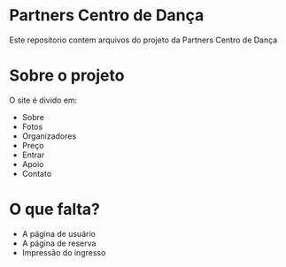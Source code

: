 # Partners Centro de Dança
Este repositorio contem arquivos do projeto da Partners Centro de Dança

# Sobre o projeto
O site é divido em:
- Sobre
- Fotos
- Organizadores
- Preço
- Entrar
- Apoio
- Contato

# O que falta?
- A página de usuário
- A página de reserva
- Impressão do ingresso
